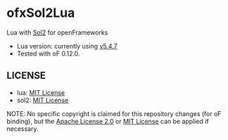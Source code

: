 # ofxSol2Lua

Lua with [Sol2](https://github.com/ThePhD/sol2) for openFrameworks

- Lua version: currently using [v5.4.7](https://github.com/lua/lua/tree/v5.4.7)
- Tested with oF 0.12.0.

## LICENSE

- lua: [MIT License](https://www.lua.org/license.html)
- sol2: [MIT License](https://github.com/ThePhD/sol2/blob/develop/LICENSE.txt)

NOTE: No specific copyright is claimed for this repository changes (for oF binding), but the [Apache License 2.0](LICENSE_APACHE) or [MIT License](LICENSE_MIT) can be applied if necessary.